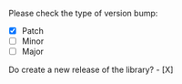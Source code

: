 



Please check the type of version bump: 
- [X] Patch
- [ ] Minor
- [ ] Major

Do create a new release of the library? - [X]
